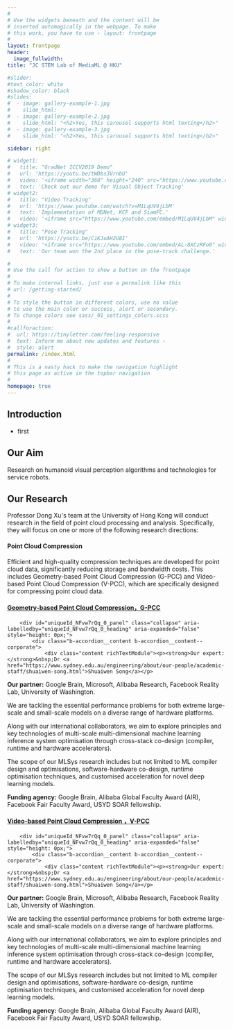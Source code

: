 ```yaml
---
#
# Use the widgets beneath and the content will be
# inserted automagically in the webpage. To make
# this work, you have to use › layout: frontpage
#
layout: frontpage
header:
  image_fullwidth:
title: "JC STEM Lab of MediaML @ HKU"

#slider:
#text_color: white
#shadow_color: black
#slides: 
#  - image: gallery-example-1.jpg
#    slide_html:
#  - image: gallery-example-2.jpg
#    slide_html: "<h2>Yes, this carousel supports html texting</h2>"
#  - image: gallery-example-3.jpg
#    slide_html: "<h2>Yes, this carousel supports html texting</h2>"

sidebar: right

# widget1:
#   title: "GradNet ICCV2019 Demo"
#   url: 'https://youtu.be/tWDbs3VrnbU'
#   video: '<iframe width="360" height="240" src="https://www.youtube.com/embed/tWDbs3VrnbU" allow="accelerometer; encrypted-media; gyroscope; picture-in-picture" allowfullscreen style="max-width: 100%; max-height: 150pt;"></iframe>'
#   text: 'Check out our demo for Visual Object Tracking'
# widget2:
#   title: "Video Tracking"
#   url: 'https://www.youtube.com/watch?v=M1LqUV4jLbM'
#   text: 'Implementation of MDNet, KCF and SiamFC.'
#   video: '<iframe src="https://www.youtube.com/embed/M1LqUV4jLbM" width="360" height="240" allow="accelerometer; encrypted-media; gyroscope; picture-in-picture" allowfullscreen style="max-width: 100%; max-height: 150pt;"></iframe>'
# widget3:
#   title: "Pose Tracking"
#   url: 'https://youtu.be/CiKJuAH2U8I'
#   video: '<iframe src="https://www.youtube.com/embed/AL-8XCzRFo0" width="360" height="240" allow="accelerometer; encrypted-media; gyroscope; picture-in-picture" allowfullscreen style="max-width: 100%; max-height: 150pt;"></iframe>'
#   text: 'Our team won the 2nd place in the pose-track challenge.'

#
# Use the call for action to show a button on the frontpage
#
# To make internal links, just use a permalink like this
# url: /getting-started/
#
# To style the button in different colors, use no value
# to use the main color or success, alert or secondary.
# To change colors see sass/_01_settings_colors.scss
#
#callforaction:
#  url: https://tinyletter.com/feeling-responsive
#  text: Inform me about new updates and features ›
#  style: alert
permalink: /index.html
#
# This is a nasty hack to make the navigation highlight
# this page as active in the topbar navigation
#
homepage: true
---
```


## Introduction

* first

## Our Aim

Research on humanoid visual perception algorithms and technologies for service robots.

## Our Research

Professor Dong Xu's team at the University of Hong Kong will conduct research in the field of point cloud processing and analysis. Specifically, they will focus on one or more of the following research directions:

#### Point Cloud Compression

Efficient and high-quality compression techniques are developed for point cloud data, significantly reducing storage and bandwidth costs. This includes Geometry-based Point Cloud Compression (G-PCC) and Video-based Point Cloud Compression (V-PCC), which are specifically designed for compressing point cloud data.


<div class="b-accordion__item panel b-js-accordion-item" id="sqmr030u" style="background-color: transparent;">
        <div id="uniqueId_NFvw7rQq_0_heading">
            <h4 class="b-accordion__title">
                <a title="Geometry-based Point Cloud Compression，G-PCC" href="javascript:void(0)" class="b-accordion__link b-accordion__link--size-corporate b-js-accordion-button                         
                  js-analytics-accordian-wide-button js-analytics-accordian-wide collapsed" role="button" data-toggle="collapse" data-target="#uniqueId_NFvw7rQq_0_panel" aria-expanded="false" aria-controls="uniqueId_NFvw7rQq_0_panel">
                    Geometry-based Point Cloud Compression，G-PCC
                </a>
            </h4>
        </div>

        <div id="uniqueId_NFvw7rQq_0_panel" class="collapse" aria-labelledby="uniqueId_NFvw7rQq_0_heading" aria-expanded="false" style="height: 0px;">
            <div class="b-accordion__content b-accordion__content--corporate">
                <div class="content richTextModule"><p><strong>Our expert:</strong>&nbsp;Dr <a href="https://www.sydney.edu.au/engineering/about/our-people/academic-staff/shuaiwen-song.html">Shuaiwen Song</a></p>
<p><strong>Our partner:</strong>&nbsp;Google Brain, Microsoft, Alibaba Research, Facebook Reality Lab, University of Washington.</p>
<p>We are tackling the essential performance problems for both extreme large-scale and small-scale models on a diverse range of hardware platforms. </p>
<p>Along with our international collaborators, we aim to explore principles and key technologies of multi-scale multi-dimensional machine learning inference system optimisation through cross-stack co-design (compiler, runtime and hardware accelerators). </p>
<p>The scope of our MLSys research includes but not limited to ML compiler design and optimisations, software-hardware co-design, runtime optimisation techniques, and customised acceleration for novel deep learning models.</p>
<p><strong>Funding agency:</strong> Google Brain, Alibaba Global Faculty Award (AIR), Facebook Fair Faculty Award, USYD SOAR fellowship.</p>
</div>
            </div>
        </div>
    </div>

<div class="b-accordion__item panel b-js-accordion-item" id="sqmr030u" style="background-color: transparent;">
        <div id="uniqueId_NFvw7rQq_0_heading">
            <h4 class="b-accordion__title">
                <a title="Video-based Point Cloud Compression ，V-PCC" href="javascript:void(0)" class="b-accordion__link b-accordion__link--size-corporate b-js-accordion-button                         
                  js-analytics-accordian-wide-button js-analytics-accordian-wide collapsed" role="button" data-toggle="collapse" data-target="#uniqueId_NFvw7rQq_0_panel" aria-expanded="false" aria-controls="uniqueId_NFvw7rQq_0_panel">
                    Video-based Point Cloud Compression ，V-PCC
                </a>
            </h4>
        </div>

        <div id="uniqueId_NFvw7rQq_0_panel" class="collapse" aria-labelledby="uniqueId_NFvw7rQq_0_heading" aria-expanded="false" style="height: 0px;">
            <div class="b-accordion__content b-accordion__content--corporate">
                <div class="content richTextModule"><p><strong>Our expert:</strong>&nbsp;Dr <a href="https://www.sydney.edu.au/engineering/about/our-people/academic-staff/shuaiwen-song.html">Shuaiwen Song</a></p>
<p><strong>Our partner:</strong>&nbsp;Google Brain, Microsoft, Alibaba Research, Facebook Reality Lab, University of Washington.</p>
<p>We are tackling the essential performance problems for both extreme large-scale and small-scale models on a diverse range of hardware platforms. </p>
<p>Along with our international collaborators, we aim to explore principles and key technologies of multi-scale multi-dimensional machine learning inference system optimisation through cross-stack co-design (compiler, runtime and hardware accelerators). </p>
<p>The scope of our MLSys research includes but not limited to ML compiler design and optimisations, software-hardware co-design, runtime optimisation techniques, and customised acceleration for novel deep learning models.</p>
<p><strong>Funding agency:</strong> Google Brain, Alibaba Global Faculty Award (AIR), Facebook Fair Faculty Award, USYD SOAR fellowship.</p>
</div>
            </div>
        </div>
    </div>
